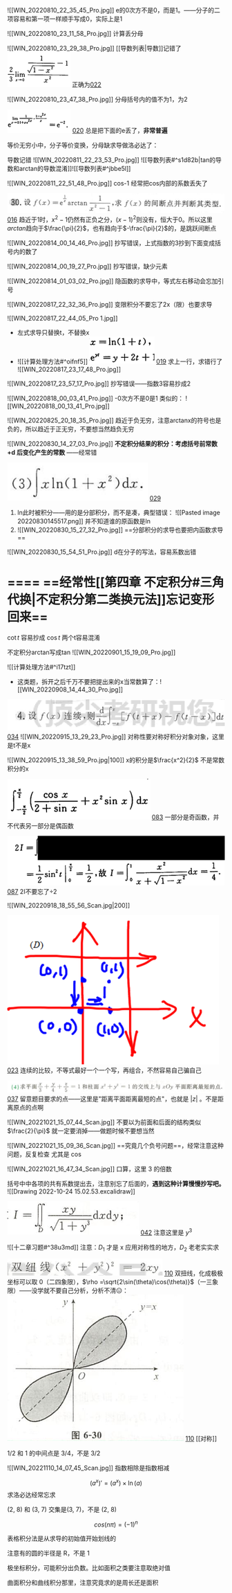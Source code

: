 ![[WIN_20220810_22_35_45_Pro.jpg]]
e的0次方不是0，而是1。——分子的二项容易和第一项一样顺手写成0，实际上是1

![[WIN_20220810_23_11_58_Pro.jpg]]
计算丢分母

![[WIN_20220810_23_29_38_Pro.jpg]]
[[导数列表|导数]]记错了
![](Attachment/20220810233641.png)
正确为[022](bookxnotepro://opennote/?nb={512382f5-a3a5-4617-b335-e716d4b5f10c}&book=b58fa85d19ce1d4b81c4b85dda1d104f&page=21&x=220&y=629&id=41&uuid=043dfb3fe0f8bf7a68794a1d42b6a691)

![[WIN_20220810_23_47_38_Pro.jpg]]
分母括号内的值不为1，为2

![](Attachment/20220810234941.png)
	[020](bookxnotepro://opennote/?nb={512382f5-a3a5-4617-b335-e716d4b5f10c}&book=b58fa85d19ce1d4b81c4b85dda1d104f&page=19&x=372&y=461&id=33&uuid=67badf91f2db9cf78bb61b2ffb3d3f04)
	总是把下面的e丢了，**非常普遍**

等价无穷小中，分子等价变换，分母缺求导做洛必达了：

导数记错
![[WIN_20220811_22_23_53_Pro.jpg]]
![[导数列表#^s1d82b|tan的导数和arctan的导数混淆]]![[导数列表#^jbbe5l]]

![[WIN_20220811_22_51_48_Pro.jpg]]
cos-1 经常把cos内部的系数丢失了

![](Attachment/20220812014213.png)
	[016](bookxnotepro://opennote/?nb={512382f5-a3a5-4617-b335-e716d4b5f10c}&book=7c79fd0abca65e43b34474f815f9e7ce&page=15&x=193&y=412&id=65&uuid=957c5ee6086e8233fe4f25a5e573daee)
	趋近于1时，$x^2-1$仍然有正负之分，$(x-1)^2$则没有，恒大于0。所以这里$arctan$趋向于$\frac{\pi}{2}$，也有趋向于$-\frac{\pi}{2}$的，是跳跃间断点

![[WIN_20220814_00_14_46_Pro.jpg]]
抄写错误，上式指数的3抄到下面变成括号内的数了

![[WIN_20220814_00_19_27_Pro.jpg]]
抄写错误，缺少元素

![[WIN_20220814_01_03_02_Pro.jpg]]
隐函数的求导中，等式左右移动会忘加引号

![[WIN_20220817_22_32_36_Pro.jpg]]
变限积分不要忘了2x（限）也要求导

![[WIN_20220817_22_44_05_Pro 1.jpg]]
- 左式求导只替换t，不替换x
- ![[计算处理方法#^oifnf5]]
![](Attachment/20220817231701.png)
	[019](bookxnotepro://opennote/?nb={512382f5-a3a5-4617-b335-e716d4b5f10c}&book=7c79fd0abca65e43b34474f815f9e7ce&page=18&x=181&y=160&id=82&uuid=01a244adceaf587a5c828fcdd7bc2a11)
	求上一行，求错行了
	![[WIN_20220817_23_17_48_Pro.jpg]]

![[WIN_20220817_23_57_17_Pro.jpg]]
抄写错误——指数3容易抄成2

![[WIN_20220818_00_03_41_Pro.jpg]]
-0次方不是0是1
类似的：
![[WIN_20220818_00_13_41_Pro.jpg]]

![[WIN_20220825_20_18_35_Pro.jpg]]
趋近于负无穷，注意arctanx的符号也是负的，所以趋近于正无穷，不要想当然趋负无穷

![[WIN_20220830_14_27_03_Pro.jpg]]
**不定积分结果的积分：考虑括号前常数+d 后变化产生的常数** ——经常错

![](Attachment/20220830145030.png)
	[029](bookxnotepro://opennote/?nb={512382f5-a3a5-4617-b335-e716d4b5f10c}&book=7c79fd0abca65e43b34474f815f9e7ce&page=28&x=96&y=233&id=156&uuid=047b9a90cfd817dbca061677fc5b6b54)
1. ln此时被积分——用的是分部积分，而不是凑，典型错误：
	![[Pasted image 20220830145517.png]]
	并不知道谁的原函数是ln
2. ![[WIN_20220830_15_27_32_Pro.jpg]]
	==分部积分的求导也要把内函数求导==

![[WIN_20220830_15_54_51_Pro.jpg]]
d在分子的写法，容易系数出错

====
==**经常性[[第四章 不定积分#三角代换|不定积分第二类换元法]]忘记变形回来**==
====

$\cot t$ 容易抄成 $\cos t$ 两个t容易混淆

不定积分arctan写成tan
![[WIN_20220901_15_19_09_Pro.jpg]]


![[计算处理方法#^i17tzt]]
- 这类题，拆开之后千万不要把提出来的x当常数算了：![[WIN_20220908_14_44_30_Pro.jpg]]


![](Attachment/20220915132852.png)
	[034](bookxnotepro://opennote/?nb={512382f5-a3a5-4617-b335-e716d4b5f10c}&book=7c79fd0abca65e43b34474f815f9e7ce&page=33&x=157&y=325&id=442&uuid=77b132363b480338636fba5fd52f6c7f)
	![[WIN_20220915_13_29_23_Pro.jpg]]
	对称性要对称好积分对象对象，这里是t不是x

![[WIN_20220915_13_38_59_Pro.jpg|100]]
x的积分是$\frac{x^2}{2}$ 不是常数积分的x


![](Attachment/20220915202721.png)
	[083](bookxnotepro://opennote/?nb={512382f5-a3a5-4617-b335-e716d4b5f10c}&book=b58fa85d19ce1d4b81c4b85dda1d104f&page=82&x=132&y=498&id=453&uuid=74e32e88c8265d19e7a0f7ee8afdad1e)
	一部分是奇函数，并不代表另一部分是偶函数

![](Attachment/20220916220243.png)
	[087](bookxnotepro://opennote/?nb={512382f5-a3a5-4617-b335-e716d4b5f10c}&book=b58fa85d19ce1d4b81c4b85dda1d104f&page=86&x=165&y=422&id=485&uuid=fe19be9dd2a7a6c541db3ba3cdc3ae51)
	2I不要忘了÷2

![[WIN_20220918_18_55_56_Scan.jpg|200]]

![](Attachment/20221003150656.png)
	[023](bookxnotepro://opennote/?nb={eaae9369-1988-4e39-8c00-ce441fc1deb4}&book=0da33fe4293e40420460104f8af59907&page=22&x=517&y=151&id=16992&uuid=215f38d1ca59d255833f253ac93b41fc)
	连续的比较，不等式最好一个一个写，再组合，不然容易自己骗自己

![](Attachment/20221007220117.png)
	[037](bookxnotepro://opennote/?nb={4b0b849c-f284-459f-9b9c-e14b0ecf8ba2}&book=4f1972a39d8f1176257957a09d832b75&page=36&x=248&y=179&id=49&uuid=b695fab3fbcd481f3dd47c866e4da6d8)
	留意题目要求的点——这里是"距离平面距离最短的点"，也就是 $|z|$ 。不是距离原点的点啊

![[WIN_20221021_15_07_44_Scan.jpg]]
不要以为前面和后面的结构类似 $\frac{2}{\pi}$ 就一定要消掉——做题时候不要想当然

![[WIN_20221021_15_09_36_Scan.jpg]]
==究竟几个负号问题==，经常注意这种问题，反复检查
尤其是 cos

![[WIN_20221021_16_47_34_Scan.jpg]]
口算，这里 3 的倍数

括号中中各项的共有系数提出去，注意别忘了后面的，**遇到这种计算慢慢抄写吧。**
![[Drawing 2022-10-24 15.02.53.excalidraw]]

![](Attachment/20221025213142.png)
	[042](bookxnotepro://opennote/?nb={4b0b849c-f284-459f-9b9c-e14b0ecf8ba2}&book=4f1972a39d8f1176257957a09d832b75&page=41&x=359&y=183&id=106&uuid=39f4e2ac27a46624237a738ec87cce13)
	注意这里是 $y^3$

![[十二章习题#^38u3md]]
注意：$D_1$ 才是 x 应用对称性的地方，$D_2$ 老老实实求

![](Attachment/20221026212338.png)
	[110](bookxnotepro://opennote/?nb={4b0b849c-f284-459f-9b9c-e14b0ecf8ba2}&book=4db326750425a2eac028b50acbc37456&page=109&x=161&y=270&id=119&uuid=8ce0a06dae848deac1a4ebd1deb1f94e)
	双扭线，化成极极坐标可以取 0（二四象限），$\rho =\sqrt{2\sin(\theta)\cos(\theta)}$（一三象限）——没学就不要自己分析，分析不清😑：
![](Attachment/20221026212322.png)
	[110](bookxnotepro://opennote/?nb={4b0b849c-f284-459f-9b9c-e14b0ecf8ba2}&book=4db326750425a2eac028b50acbc37456&page=109&x=355&y=405&id=118&uuid=eaccabbc71c5019ce2377f838f19b63f)
	[[对称]]

1/2 和 1 的中间点是 3/4，不是 3/2

![[WIN_20221110_14_07_45_Scan.jpg]]
指数相除是指数相减

$$
(a^x)'=(a^x)\times\ln(a)
$$
求洛必达经常忘求

(2, 8) 和 (3, 7) 交集是(3, 7)，不是 (2, 8)

$$cos (n \pi)=(-1)^{n}$$

表格积分法是从求导的初始值开始划线的

注意有的圆的半径是 R，不是 1

极坐标积分，可能积分出负数。比如面积之类要注意取绝对值

曲面积分和曲线积分那里，注意究竟求的是周长还是面积